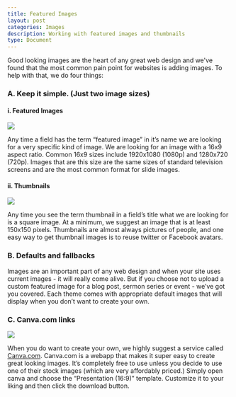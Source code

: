 ```yaml
---
title: Featured Images
layout: post
categories: Images
description: Working with featured images and thumbnails
type: Document
---
```



Good looking images are the heart of any great web design and we've found that the most common pain point for websites is adding images.  To help with that, we do four things:

### A. Keep it simple. (Just two image sizes)

#### i. Featured Images

![](http://placehold.it/350x197/F48366/fff?text=16x9)

Any time a field has the term “featured image” in it’s name we are looking for a very specific kind of image. We are looking for an image with a 16x9 aspect ratio. Common 16x9 sizes include 1920x1080 (1080p) and 1280x720 (720p). Images that are this size are the same sizes of standard television screens and are the most common format for slide images.

#### ii. Thumbnails

![](http://placehold.it/200x200/F48366/fff?text=1x1)

Any time you see the term thumbnail in a field’s title what we are looking for is a square image. At a minimum, we suggest an image that is at least 150x150 pixels. Thumbnails are almost always pictures of people, and one easy way to get thumbnail images is to reuse twitter or Facebook avatars.

### B. Defaults and fallbacks

Images are an important part of any web design and when your site uses current images - it will really come alive. But if you choose not to upload a custom featured image for a blog post, sermon series or event - we’ve got you covered. Each theme comes with appropriate default images that will display when you don’t want to create your own.

### C. Canva.com links

![](https://dl.dropboxusercontent.com/u/47159282/canva.png)

When you do want to create your own, we highly suggest a service called [Canva.com](http://canva.com). Canva.com is a webapp that makes it super easy to create great looking images. It’s completely free to use unless you decide to use one of their stock images (which are very affordably priced.) Simply open canva and choose the “Presentation (16:9)” template. Customize it to your liking and then click the download button.
